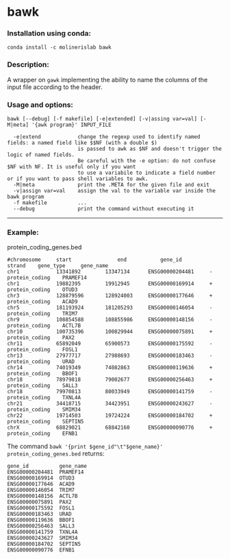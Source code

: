 # bawk

### Installation using conda:
```conda install -c molinerislab bawk```

### Description:
A wrapper on ```gawk``` implementing the ability to name the columns of the input file according to the header.

### Usage and options:
```
bawk [--debug] [-f makefile] [-e|extended] [-v|assing var=val] [-M|meta] '{awk program}' INPUT_FILE

  -e|extend            change the regexp used to identify named fields: a named field like $$NF (with a double $)
                       is passed to awk as $NF and doesn't trigger the logic of named fields.
                       Be careful with the -e option: do not confuse $NF with NF. It is useful only if you want
                       to use a variabile to indicate a field number or if you want to pass shell variables to awk.
  -M|meta              print the .META for the given file and exit
  -v|assign var=val    assign the val to the variable var inside the bawk program
  -f makefile          ...
  --debug              print the command without executing it

```

__________________________________
### Example:
protein_coding_genes.bed
```
#chromosome     start               end	          gene_id                 strand	gene_type	  gene_name
chr1	        13341892	    13347134	  ENSG00000204481	  -	        protein_coding	  PRAMEF14
chr1	        19882395	    19912945	  ENSG00000169914	  +	        protein_coding	  OTUD3
chr3	        128879596	    128924003	  ENSG00000177646	  +	        protein_coding	  ACAD9
chr5	        181193924	    181205293	  ENSG00000146054	  -	        protein_coding	  TRIM7
chr9	        108854588	    108855986	  ENSG00000148156	  -	        protein_coding	  ACTL7B
chr10	        100735396	    100829944	  ENSG00000075891	  +	        protein_coding	  PAX2
chr11	        65892049	    65900573	  ENSG00000175592	  -	        protein_coding	  FOSL1
chr13	        27977717	    27988693	  ENSG00000183463	  -	        protein_coding	  URAD
chr14	        74019349	    74082863	  ENSG00000119636	  +	        protein_coding	  BBOF1
chr18	        78979818	    79002677	  ENSG00000256463	  +	        protein_coding	  SALL3
chr18	        79970813	    80033949	  ENSG00000141759	  -	        protein_coding	  TXNL4A
chr21	        34418715	    34423951	  ENSG00000243627	  -	        protein_coding	  SMIM34
chr22	        19714503	    19724224	  ENSG00000184702	  +	        protein_coding	  SEPTIN5
chrX	        68829021	    68842160	  ENSG00000090776	  +	        protein_coding	  EFNB1
```

The command ```bawk '{print $gene_id"\t"$gene_name}' protein_coding_genes.bed``` returns:
```
gene_id          gene_name
ENSG00000204481  PRAMEF14
ENSG00000169914  OTUD3
ENSG00000177646  ACAD9
ENSG00000146054  TRIM7
ENSG00000148156  ACTL7B
ENSG00000075891  PAX2
ENSG00000175592  FOSL1
ENSG00000183463  URAD
ENSG00000119636  BBOF1
ENSG00000256463  SALL3
ENSG00000141759  TXNL4A
ENSG00000243627  SMIM34
ENSG00000184702  SEPTIN5
ENSG00000090776  EFNB1
```

